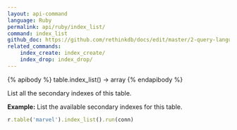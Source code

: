 ```yaml
---
layout: api-command 
language: Ruby
permalink: api/ruby/index_list/
command: index_list
github_doc: https://github.com/rethinkdb/docs/edit/master/2-query-language/api/ruby/manipulating-tables/index_list.md
related_commands:
    index_create: index_create/
    index_drop: index_drop/
---
```


{% apibody %}
table.index_list() → array
{% endapibody %}

List all the secondary indexes of this table.

__Example:__ List the available secondary indexes for this table.

```rb
r.table('marvel').index_list().run(conn)
```
